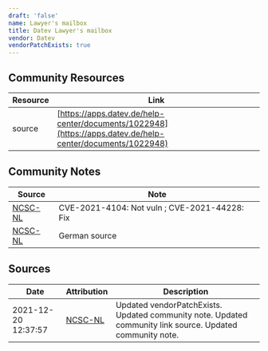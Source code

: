 ```yaml
---
draft: 'false'
name: Lawyer's mailbox
title: Datev Lawyer's mailbox
vendor: Datev
vendorPatchExists: true
---
```



## Community Resources
| Resource | Link |
| --- | --- |
| source | [https://apps.datev.de/help-center/documents/1022948](https://apps.datev.de/help-center/documents/1022948) |

## Community Notes
| Source | Note |
| --- | --- |
| [NCSC-NL](https://github.com/NCSC-NL/log4shell/blob/main/software/README.md) | CVE-2021-4104: Not vuln ; CVE-2021-44228: Fix </ul> |
| [NCSC-NL](https://github.com/NCSC-NL/log4shell/blob/main/software/README.md) | German source |

## Sources
| Date | Attribution | Description |
| --- | --- | --- |
| 2021-12-20 12:37:57 | [NCSC-NL](https://github.com/NCSC-NL/log4shell/blob/main/software/README.md) | Updated vendorPatchExists. Updated community note. Updated community link source. Updated community note.  |
